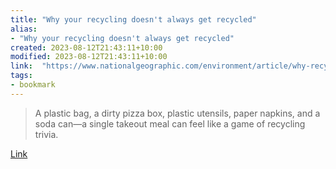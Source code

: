 ```yaml
---
title: "Why your recycling doesn't always get recycled"
alias:
- "Why your recycling doesn't always get recycled"
created: 2023-08-12T21:43:11+10:00
modified: 2023-08-12T21:43:11+10:00
link:  "https://www.nationalgeographic.com/environment/article/why-recycling-plastic-doesnt-always-get-recycled"
tags:
- bookmark
---
```


> A plastic bag, a dirty pizza box, plastic utensils, paper napkins, and a soda can—a single takeout meal can feel like a game of recycling trivia.

[Link](https://www.nationalgeographic.com/environment/article/why-recycling-plastic-doesnt-always-get-recycled)